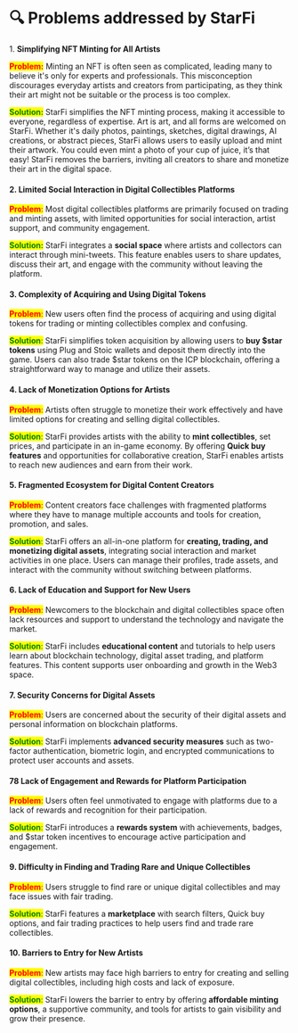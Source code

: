 # 🔍 Problems addressed by StarFi

1\. **Simplifying NFT Minting for All Artists**

<mark style="color:red;">**Problem:**</mark> Minting an NFT is often seen as complicated, leading many to believe it's only for experts and professionals. This misconception discourages everyday artists and creators from participating, as they think their art might not be suitable or the process is too complex.

<mark style="color:green;">**Solution:**</mark> StarFi simplifies the NFT minting process, making it accessible to everyone, regardless of expertise. Art is art, and all forms are welcomed on StarFi. Whether it's daily photos, paintings, sketches, digital drawings, AI creations, or abstract pieces, StarFi allows users to easily upload and mint their artwork. You could even mint a photo of your cup of juice, it’s that easy! StarFi removes the barriers, inviting all creators to share and monetize their art in the digital space.

#### 2. **Limited Social Interaction in Digital Collectibles Platforms**

<mark style="color:red;">**Problem**</mark><mark style="color:red;">:</mark> Most digital collectibles platforms are primarily focused on trading and minting assets, with limited opportunities for social interaction, artist support, and community engagement.

<mark style="color:green;">**Solution:**</mark> StarFi integrates a **social space** where artists and collectors can interact through mini-tweets. This feature enables users to share updates, discuss their art, and engage with the community without leaving the platform.

#### 3. **Complexity of Acquiring and Using Digital Tokens**

<mark style="color:red;">**Problem**</mark><mark style="color:red;">:</mark> New users often find the process of acquiring and using digital tokens for trading or minting collectibles complex and confusing.

<mark style="color:green;">**Solution**</mark><mark style="color:green;">:</mark> StarFi simplifies token acquisition by allowing users to **buy $star tokens** using Plug and Stoic wallets and deposit them directly into the game. Users can also trade $star tokens on the ICP blockchain, offering a straightforward way to manage and utilize their assets.

#### 4. **Lack of Monetization Options for Artists**

<mark style="color:red;">**Problem**</mark><mark style="color:red;">:</mark> Artists often struggle to monetize their work effectively and have limited options for creating and selling digital collectibles.

<mark style="color:green;">**Solution**</mark><mark style="color:green;">:</mark> StarFi provides artists with the ability to **mint collectibles**, set prices, and participate in an in-game economy. By offering **Quick buy features** and opportunities for collaborative creation, StarFi enables artists to reach new audiences and earn from their work.

#### 5. **Fragmented Ecosystem for Digital Content Creators**

<mark style="color:red;">**Problem**</mark><mark style="color:red;">:</mark> Content creators face challenges with fragmented platforms where they have to manage multiple accounts and tools for creation, promotion, and sales.

<mark style="color:green;">**Solution**</mark><mark style="color:green;">:</mark> StarFi offers an all-in-one platform for **creating, trading, and monetizing digital assets**, integrating social interaction and market activities in one place. Users can manage their profiles, trade assets, and interact with the community without switching between platforms.

#### 6. **Lack of Education and Support for New Users**

<mark style="color:red;">**Problem**</mark><mark style="color:red;">:</mark> Newcomers to the blockchain and digital collectibles space often lack resources and support to understand the technology and navigate the market.

<mark style="color:green;">**Solution**</mark><mark style="color:green;">:</mark> StarFi includes **educational content** and tutorials to help users learn about blockchain technology, digital asset trading, and platform features. This content supports user onboarding and growth in the Web3 space.

#### 7. **Security Concerns for Digital Assets**

<mark style="color:red;">**Problem**</mark><mark style="color:red;">:</mark> Users are concerned about the security of their digital assets and personal information on blockchain platforms.

<mark style="color:green;">**Solution**</mark><mark style="color:green;">:</mark> StarFi implements **advanced security measures** such as two-factor authentication, biometric login, and encrypted communications to protect user accounts and assets.

#### 78 **Lack of Engagement and Rewards for Platform Participation**

<mark style="color:red;">**Problem**</mark><mark style="color:red;">:</mark> Users often feel unmotivated to engage with platforms due to a lack of rewards and recognition for their participation.

<mark style="color:green;">**Solution**</mark><mark style="color:green;">:</mark> StarFi introduces a **rewards system** with achievements, badges, and $star token incentives to encourage active participation and engagement.

#### 9. **Difficulty in Finding and Trading Rare and Unique Collectibles**

<mark style="color:red;">**Problem**</mark><mark style="color:red;">:</mark> Users struggle to find rare or unique digital collectibles and may face issues with fair trading.

<mark style="color:green;">**Solution**</mark><mark style="color:green;">:</mark> StarFi features a **marketplace** with search filters, Quick buy options, and fair trading practices to help users find and trade rare collectibles.

#### 10. **Barriers to Entry for New Artists**

<mark style="color:red;">**Problem**</mark><mark style="color:red;">:</mark> New artists may face high barriers to entry for creating and selling digital collectibles, including high costs and lack of exposure.

<mark style="color:green;">**Solution**</mark><mark style="color:green;">:</mark> StarFi lowers the barrier to entry by offering **affordable minting options**, a supportive community, and tools for artists to gain visibility and grow their presence.
